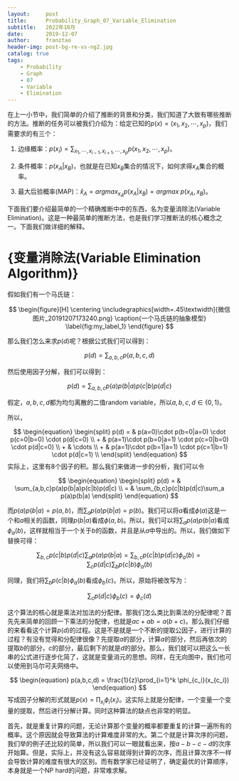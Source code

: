 ```yaml
---
layout:     post
title:      Probability_Graph_07_Variable_Elimination
subtitle:   2022年10月
date:       2019-12-07
author:     franztao
header-img: post-bg-re-vs-ng2.jpg
catalog: true
tags:
    - Probability
    - Graph
    - 07
    - Variable
    - Elimination
---
```


    

在上一小节中，我们简单的介绍了推断的背景和分类，我们知道了大致有哪些推断的方法。推断的任务可以被我们介绍为：给定已知的$p(x) = (x_1,x_2,\cdots,x_p)$，我们需要求的有三个：

1. 边缘概率：$p(x_i) = \sum_{x_1,\cdots,x_{i-1},x_{i+1},\cdots,x_p}p(x_1,x_2,\cdots,x_p)$。

2. 条件概率：$p(x_A|x_B)$，也就是在已知$x_B$集合的情况下，如何求得$x_A$集合的概率。

3. 最大后验概率(MAP)：$\hat{x}_A=argmax_{x_A}p(x_A|x_B) = argmax\ p(x_A,x_B)$。

下面我们要介绍最简单的一个精确推断中中的东西，名为变量消除法(Variable Elimination)。这是一种最简单的推断方法，也是我们学习推断法的核心概念之一。下面我们做详细的解释。

#  {变量消除法(Variable Elimination Algorithm)}
假如我们有一个马氏链：

$$
\begin{figure}[H]
    \centering
    \includegraphics[width=.45\textwidth]{微信图片_20191207173240.png}
    \caption{一个马氏链的抽象模型}
    \label{fig:my_label_1}
\end{figure}
$$

那么我们怎么来求$p(d)$呢？根据公式我们可以得到：

$$
\begin{equation}
    p(d) = \sum_{a,b,c}p(a,b,c,d)
\end{equation}
$$

然后使用因子分解，我们可以得到：

$$
\begin{equation}
    p(d) = \sum_{a,b,c}p(a)p(b|a)p(c|b)p(d|c)
\end{equation}
$$

假定，$a,b,c,d$都为均匀离散的二值random variable，所以$a,b,c,d\in \{0,1\}$。

所以，

$$
\begin{equation}
    \begin{split}
        p(d) = & p(a=0)\cdot p(b=0|a=0) \cdot p(c=0|b=0) \cdot p(d|c=0) \\
        + & p(a=1)\cdot p(b=0|a=1) \cdot p(c=0|b=0) \cdot p(d|c=0) \\
        + & \cdots \\
        + & p(a=1)\cdot p(b=1|a=1) \cdot p(c=1|b=1) \cdot p(d|c=1) \\
    \end{split}
\end{equation}
$$
实际上，这里有8个因子的积。那么我们来做进一步的分析，我们可以令

$$
\begin{equation}
    \begin{split}
        p(d) 
        = & \sum_{a,b,c}p(a)p(b|a)p(c|b)p(d|c) \\
        = & \sum_{b,c}p(c|b)p(d|c)\sum_a p(a)p(b|a)
    \end{split}
\end{equation}
$$

而$p(a)p(b|a) = p(a,b)$，而$\sum_a p(a)p(b|a) = p(b)$。我们可以将$a$看成$\phi(a)$这是一个和$a$相关的函数，同理$p(b|a)$看成$\phi(a,b)$。所以，我们可以将$\sum_a p(a)p(b|a)$看成$\phi_a(b)$，这样就相当于一个关于$b$的函数，并且是从$a$中导出的。所以，我们做如下替换可得：

$$
\begin{equation}
    \sum_{b,c}p(c|b)p(d|c)\sum_a p(a)p(b|a) = \sum_{b,c}p(c|b)p(d|c)\phi_a(b)=\sum_c p(d|c)\sum_b p(c|b)\phi_a(b)
\end{equation}
$$

同理，我们将$\sum_b p(c|b)\phi_a(b)$看成$\phi_b(c)$。所以，原始将被改写为：

$$
\begin{equation}
    \sum_cp(d|c)\phi_b(c) = \phi_c(d)
\end{equation}
$$

这个算法的核心就是乘法对加法的分配律。那我们怎么类比到乘法的分配律呢？首先先来简单的回顾一下乘法的分配律，也就是$ac+ab=a(b+c)$。那么我们仔细的来看看这个计算$p(d)$的过程。这是不是就是一个不断的提取公因子，进行计算的过程？有没有觉得和分配律很像？先提取$a$的部分，计算$a$的部分，然后再依次的提取$b$的部分，$c$的部分，最后剩下的就是$d$的部分。那么，我们就可以把这么一长串的公式进行逐步化简了，这就是变量消元的思想。同样，在无向图中，我们也可以使用到马尔可夫网络中。

$$
\begin{equation}
    p(a,b,c,d) = \frac{1}{z}\prod_{i=1}^k \phi_{c_i}(x_{c_i})
\end{equation}
$$
写成因子分解的形式就是$p(x) = \prod_{x_i}\phi_i(x_i)$。这实际上就是分配律，一个变量一个变量的提取，然后进行分解计算。同时这种算法的缺点也非常的明显。

首先，就是重复计算的问题，无论计算那个变量的概率都要重复的计算一遍所有的概率。这个原因就会导致算法的计算难度非常的大。第二个就是计算次序的问题，我们举的例子还比较的简单，所以我们可以一眼就看出来，按$a-b-c-d$的次序开始算。但是，实际上，并没有这么容易就得到计算的次序，而且计算次序不一样会导致计算的难度有很大的区别。而有数学家已经证明了，确定最优的计算顺序，本身就是一个NP hard的问题，非常难求解。
























